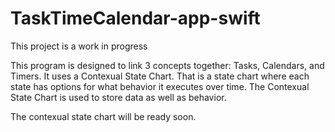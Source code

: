 # TaskTimeCalendar-app-swift
This project is a work in progress

This program is designed to link 3 concepts together: Tasks, Calendars, and Timers.  It uses a Contexual State Chart.  That is a state chart where each state has options for what behavior it executes over time.  The Contexual State Chart is used to store data as well as behavior.

The contexual state chart will be ready soon.

